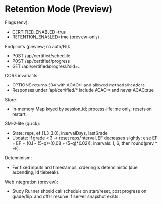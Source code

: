 # Retention Mode (Preview)

Flags (env):
- CERTIFIED_ENABLED=true
- RETENTION_ENABLED=true (preview-only)

Endpoints (preview; no auth/PII):
- POST /api/certified/schedule
- POST /api/certified/progress
- GET  /api/certified/progress?sid=...

CORS invariants:
- OPTIONS returns 204 with ACAO:* and allowed methods/headers
- Responses under /api/certified/* include ACAO:* and never ACAC:true

Store:
- In-memory Map keyed by session_id; process-lifetime only; resets on restart.

SM-2-lite (quick):
- State: reps, ef (1.3..3.0), intervalDays, lastGrade
- Update: if grade < 3 → reset reps/interval, EF decreases slightly; else EF = EF + (0.1 - (5-q)*(0.08 + (5-q)*0.02)); intervals: 1, 6, then round(prev * EF).

Determinism:
- For fixed inputs and timestamps, ordering is deterministic (due ascending, id tiebreak).

Web integration (preview):
- Study Runner should call schedule on start/reset, post progress on grade/flip, and offer resume if server snapshot exists.
